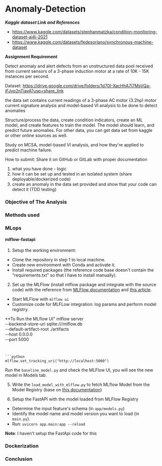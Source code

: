 # Anomaly-Detection

***Kaggle dataset Link and References***
- https://www.kaggle.com/datasets/stephanmatzka/condition-monitoring-dataset-ai4i-2021
- https://www.kaggle.com/datasets/fedesoriano/synchronous-machine-dataset

**Assignment Requirement**

Detect anomaly and alert defects from an unstructured data pool received from current sensors of a 3-phase induction motor at a rate of 10K - 15K instances per second. 

Dataset:
https://drive.google.com/drive/folders/1d70I-XacHhA7i7MsVQa-iFJvp2nTiayA?usp=share_link

the data set contains current readings of a 3-phase AC motor (3.2hp) 
motor current signature analysis and model-based VI analysis to be done to detect anomalies 

Structure/process the data, create condition indicators, create an ML model, and create features to train the model.  The model should learn, and predict future anomalies. 
For other data, you can get data set from kaggle or other online sources as well.

Study on MCSA, model-based VI analysis, and how they're applied to predict machine failure.

How to submit:
Share it on GitHub or GitLab with proper documentation 
1. what you have done - logic
2. how it can be set up and tested in an isolated system (share deployable/dockerized code)
3. create an anomaly in the data set provided and show that your code can detect it (TDD testing)

### Objective of The Analysis


### Methods used


### MLops
#### mlflow-fastapi 

1. Setup the working environment:
- Clone the repository in step 1 to local machine.
- Create new environment with Conda and activate it.
- Install required packages (the reference code base doesn't contain the "requirements.txt" so that I have to install manually).

2. Set up the MLFlow (install mlflow package and integrate with the source code) with the reference from [MLFlow documentation](https://www.mlflow.org/docs/latest/model-registry.html) and [this article](https://towardsdatascience.com/end-to-end-automl-train-and-serve-with-h2o-mlflow-fastapi-and-streamlit-5d36eedfe606).
- Start MLFlow with `mlflow ui`
- Customize code for MLFLow integration: log params and perform model registry.

**To Run the MLflow UI"
mlflow server \
       --backend-store-uri sqlite:///mlflow.db \
       --default-artifact-root ./artifacts \
       --host 0.0.0.0 \
       --port 5000
   ```
   
 
   ```python
   mlflow.set_tracking_uri("http://localhost:5000")
   ```
   
   Run the `baseline_model.py` and check the MLFlow UI, you will see the new model in Models tab. 

5. Write the `load_model_with_mlflow.py` to fetch MLflow Model from the Model Registry (base on [this documentation](https://mlflow.org/docs/latest/model-registry.html#fetching-an-mlflow-model-from-the-model-registry)) 

6. Setup the FastAPI with the model loaded from MLFlow Registry

* Determine the input feature's schema (in `app/models.py`)
* Identify the model name and model version you want to load (in `main.py`).
* Run: `uvicorn app.main:app --reload`

**Note**: I haven't setup the FastApi code for this

### Dockerization



### Conclusion
